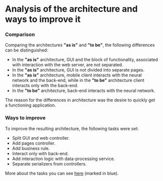 # Analysis of the architecture and ways to improve it

### Comparison

Comparing the architectures **"as is"** and **"to be"**, the following differences can be distinguished:
 - In the **"as is"** architecture, GUI and the block of functionality, associated with interaction with the web server, are not separated.
 - In the **"as is"** architecture, GUI is not divided into separate pages.
 - In the **"as is"** architecture, mobile client interacts with the neural network and the back-end, while in the **"to be"** architecture client interacts only with the back-end.
 - In the **"to be"** architecture, back-end interacts with the neural network.

 The reason for the differences in architecture was the desire to quickly get a functioning application.
### Ways to improve

To improve the resulting architecture, the following tasks were set:
 - Split GUI and web controller.
 - Add pages controller.
 - Add business rule.
 - Interact only with back-end.
 - Add interaction logic with data-processing service.
 - Separate serializers from controllers.

More about the tasks you can see [here](https://trello.com/b/op6rP0dR/sprint) (marked in blue).
